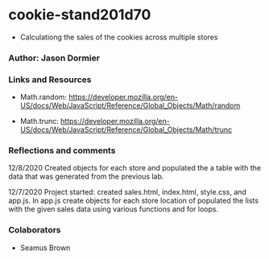 # cookie-stand201d70

* Calculationg the sales of the cookies across multiple stores

### Author: Jason Dormier

### Links and Resources

* Math.random: <https://developer.mozilla.org/en-US/docs/Web/JavaScript/Reference/Global_Objects/Math/random>

* Math.trunc: <https://developer.mozilla.org/en-US/docs/Web/JavaScript/Reference/Global_Objects/Math/trunc>


### Reflections and comments
12/8/2020 Created objects for each store and populated the a table with the data that was generated from the previous lab.

12/7/2020 Project started: created sales.html, index.html, style.css, and app.js. In app.js create objects for each store location of populated the lists with the given sales data using various functions and for loops.

### Colaborators
* Seamus Brown
